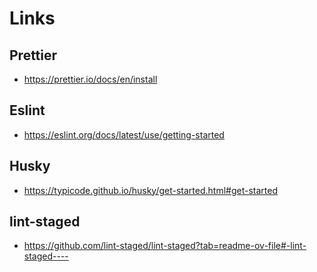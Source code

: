 # Links 

## Prettier 
- https://prettier.io/docs/en/install

## Eslint 
- https://eslint.org/docs/latest/use/getting-started


## Husky 

- https://typicode.github.io/husky/get-started.html#get-started

## lint-staged

- https://github.com/lint-staged/lint-staged?tab=readme-ov-file#-lint-staged----